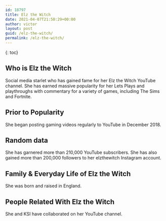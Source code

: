 ```yaml
---
id: 18797
title: Elz the Witch
date: 2021-04-07T21:50:29+00:00
author: victor
layout: post
guid: /elz-the-witch/
permalink: /elz-the-witch/
---
```



{: toc}


## Who is Elz the Witch



Social media starlet who has gained fame for her Elz the Witch YouTube channel. She has earned massive popularity for her Lets Plays and playthroughs with commentary for a variety of games, including The Sims and Fortnite.

                
                
                
## Prior to Popularity



She began posting gaming videos regularly to YouTube in December 2018. 

                
                
                
## Random data



She has garnered more than 210,000 YouTube subscribers. She has also gained more than 200,000 followers to her elzthewitch Instagram account.

                
                
                
## Family & Everyday Life of Elz the Witch



She was born and raised in England.

                
                
                
## People Related With Elz the Witch



She and KSI have collaborated on her YouTube channel. 

                
              
            
          
          
          